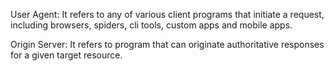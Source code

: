 
User Agent:
It refers to any of various client programs that initiate a request, including browsers, spiders, cli tools, custom apps and mobile apps.

Origin Server:
It refers to program that can originate authoritative responses for a given target resource.

